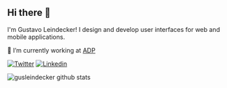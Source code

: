 ## Hi there 👋

I'm Gustavo Leindecker! I design and develop user interfaces for web and mobile applications.

🔭 I’m currently working at [ADP](https://tech.adp.com/)

[![Twitter](https://img.shields.io/badge/-Twitter-2693ff?style=for-the-badge&logo=twitter&logoColor=white)](https://twitter.com/gustalp)
[![Linkedin](https://img.shields.io/badge/-LinkedIn-2693ff?style=for-the-badge&logo=linkedin&logoColor=white)](https://www.linkedin.com/in/gusleindecker/)

![gusleindecker github stats](https://github-readme-stats.vercel.app/api?username=gusleindecker&show_icons=true&title_color=fff&icon_color=2693ff&text_color=9f9f9f&bg_color=222222)

<!--
**gusleindecker/gusleindecker** is a ✨ _special_ ✨ repository because its `README.md` (this file) appears on your GitHub profile.

Here are some ideas to get you started:

- 🔭 I’m currently working at [ADP](https://tech.adp.com/)
- 🌱 I’m currently learning ...
- 👯 I’m looking to collaborate on ...
- 🤔 I’m looking for help with ...
- 💬 Ask me about ...
- 📫 How to reach me: ...
- 😄 Pronouns: ...
- ⚡ Fun fact: ...
-->
